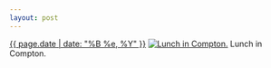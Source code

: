 ```yaml
---
layout: post
---
```


<p>
  <time><a href="/279">{{ page.date | date: "%B %e, %Y" }}</a></time>
  <a href="/279"><img src="{{ site.assets_url }}/279-640.jpg" srcset="{{ site.assets_url }}/279-1280.jpg 1280w, {{ site.assets_url }}/279-960.jpg 960w, {{ site.assets_url }}/279-640.jpg 640w, {{ site.assets_url }}/279-320.jpg 320w" sizes="(min-width: 700px) 50vw, calc(100vw - 2rem)" alt="Lunch in Compton." /></a>
  <span>Lunch in Compton.</span>
</p>
